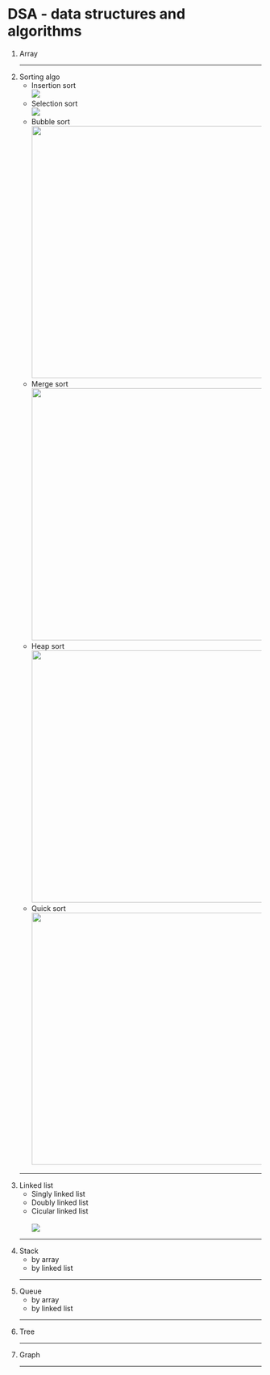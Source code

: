 # DSA - data structures and algorithms
<ol>
  <li>Array</li>
  <hr/>
  <li>Sorting algo
  <ul>
    <li>Insertion sort <br> <img src="https://i.pinimg.com/originals/92/b0/34/92b034385c440e08bc8551c97df0a2e3.gif"/> </li>
    <li>Selection sort <br> <img src="https://www.doabledanny.com/static/1f66c277a7a820e3492149c6e499bdb1/2.gif"> </li>
    <li>Bubble sort <br> <img src="https://content.codecademy.com/courses/sorting/BubbleSort.gif" height=500px width=650px> </li>
    <li>Merge sort <br> <img src="https://user-images.githubusercontent.com/45442173/70378525-0bfc4d00-1900-11ea-89e3-993d955394af.gif" height=500px widht=650px></li>
    <li>Heap sort <br> <img src="https://res.cloudinary.com/practicaldev/image/fetch/s--juojkFU_--/c_limit%2Cf_auto%2Cfl_progressive%2Cq_66%2Cw_880/https://dev-to-uploads.s3.amazonaws.com/uploads/articles/n6bxwph6auhpuis9ldsb.gif" height=500px width=650px> </li>
    <li>Quick sort <br> <img src="https://content.codecademy.com/courses/sorting/swap.gif" height=500px width=650px> </li>
  </ul>
    <hr/>
  </li>
  <li>Linked list
    <ul>
      <li>Singly linked list<br/>
<!--       <img src="https://th.bing.com/th/id/OIP.w_n17eed8QB-NDEW7oI6lgAAAA?rs=1&pid=ImgDetMain" height=500px> -->
      </li>
<!--       <br/> -->
      <li>Doubly linked list
<!--        <img src="https://holycoders.com/content/images/wordpress/2020/04/Doubly-Linked-List-data-structure.png"> -->
      </li>
      <li>Cicular linked list</li>
      <br/>
      <img src="https://i1.faceprep.in/Companies-1/types-of-linked-list.png"/>
    </ul>
  </li>
  <hr/>
  <li>Stack
  <ul>
    <li>by array</li>
    <li>by linked list</li>
  </ul>
  </li>
<hr/>
  <li>Queue
  <ul>
    <li>by array</li>
    <li>by linked list</li>
  </ul>
  </li>
<hr/>
  <li>Tree</li>
  <hr/>
  <li>Graph</li>
<hr/>
</ol>
